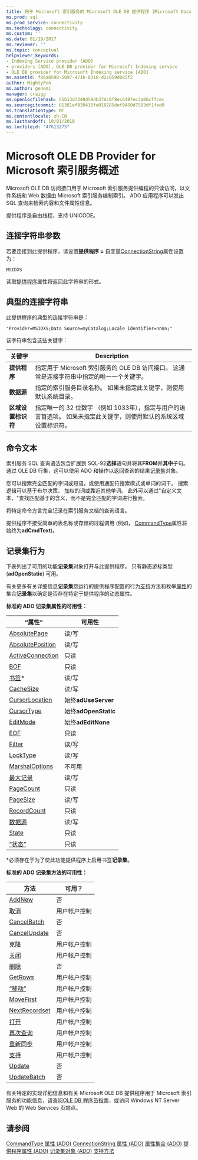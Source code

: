 ```yaml
---
title: 用于 Microsoft 索引服务的 Microsoft OLE DB 提供程序 |Microsoft Docs
ms.prod: sql
ms.prod_service: connectivity
ms.technology: connectivity
ms.custom: ''
ms.date: 01/19/2017
ms.reviewer: ''
ms.topic: conceptual
helpviewer_keywords:
- Indexing Service provider [ADO]
- providers [ADO], OLE DB provider for Microsoft Indexing service
- OLE DB provider for Microsoft Indexing service [ADO]
ms.assetid: f86a0598-5097-471b-8318-d2c859d085f2
author: MightyPen
ms.author: genemi
manager: craigg
ms.openlocfilehash: 55b13d7349d58db37dc8f8ec649fec3a06cffcec
ms.sourcegitcommit: 61381ef939415fe019285def9450d7583df1fed0
ms.translationtype: MT
ms.contentlocale: zh-CN
ms.lasthandoff: 10/01/2018
ms.locfileid: "47613275"
---
```

# <a name="microsoft-ole-db-provider-for-microsoft-indexing-service-overview"></a>Microsoft OLE DB Provider for Microsoft 索引服务概述
Microsoft OLE DB 访问接口用于 Microsoft 索引服务提供编程的只读访问，以文件系统和 Web 数据由 Microsoft 索引服务编制索引。 ADO 应用程序可以发出 SQL 查询来检索内容和文件属性信息。

 提供程序是自由线程，支持 UNICODE。

## <a name="connection-string-parameters"></a>连接字符串参数
 若要连接到此提供程序，请设置**提供程序 =** 自变量[ConnectionString](../../../ado/reference/ado-api/connectionstring-property-ado.md)属性设置为：

```
MSIDXS
```

 读取[提供程序](../../../ado/reference/ado-api/provider-property-ado.md)属性将返回此字符串的形式。

## <a name="typical-connection-string"></a>典型的连接字符串
 此提供程序的典型的连接字符串是：

```
"Provider=MSIDXS;Data Source=myCatalog;Locale Identifier=nnnn;"
```

 该字符串包含这些关键字：

|关键字|Description|
|-------------|-----------------|
|**提供程序**|指定用于 Microsoft 索引服务的 OLE DB 访问接口。 这通常是连接字符串中指定的唯一一个关键字。|
|**数据源**|指定的索引服务目录名称。 如果未指定此关键字，则使用默认系统目录。|
|**区域设置标识符**|指定唯一的 32 位数字 （例如 1033年），指定与用户的语言首选项。 如果未指定此关键字，则使用默认的系统区域设置标识符。|

## <a name="command-text"></a>命令文本
 索引服务 SQL 查询语法包含扩展到 SQL-92**选择**语句并将其**FROM**并**其中**子句。 通过 OLE DB 行集，这可以使用 ADO 和操作以返回查询的结果[记录集](../../../ado/reference/ado-api/recordset-object-ado.md)对象。

 您可以搜索完全匹配的字词或短语，或使用通配符搜索模式或单词的词干。 搜索逻辑可以基于布尔决策、 加权的词或靠近其他单词。 此外可以通过"自定义文本，"查找匹配基于的含义，而不是完全匹配的字词进行搜索。

 将特定命令方言完全记录在索引服务文档的查询语言。

 提供程序不接受简单的表名称或存储的过程调用 (例如， [CommandType](../../../ado/reference/ado-api/commandtype-property-ado.md)属性将始终为**adCmdText**)。

## <a name="recordset-behavior"></a>记录集行为
 下表列出了可用的功能**记录集**对象打开与此提供程序。 只有静态游标类型 (**adOpenStatic**) 可用。

 有关更多有关详细信息**记录集**您运行的提供程序配置的行为[支持](../../../ado/reference/ado-api/supports-method.md)方法和枚举[属性](../../../ado/reference/ado-api/properties-collection-ado.md)的集合**记录集**以确定是否存在特定于提供程序的动态属性。

 **标准的 ADO 记录集属性的可用性：**

|“属性”|可用性|
|--------------|------------------|
|[AbsolutePage](../../../ado/reference/ado-api/absolutepage-property-ado.md)|读/写|
|[AbsolutePosition](../../../ado/reference/ado-api/absoluteposition-property-ado.md)|读/写|
|[ActiveConnection](../../../ado/reference/ado-api/activeconnection-property-ado.md)|只读|
|[BOF](../../../ado/reference/ado-api/bof-eof-properties-ado.md)|只读|
|[书签](../../../ado/reference/ado-api/bookmark-property-ado.md)*|读/写|
|[CacheSize](../../../ado/reference/ado-api/cachesize-property-ado.md)|读/写|
|[CursorLocation](../../../ado/reference/ado-api/cursorlocation-property-ado.md)|始终**adUseServer**|
|[CursorType](../../../ado/reference/ado-api/cursortype-property-ado.md)|始终**adOpenStatic**|
|[EditMode](../../../ado/reference/ado-api/editmode-property.md)|始终**adEditNone**|
|[EOF](../../../ado/reference/ado-api/bof-eof-properties-ado.md)|只读|
|[Filter](../../../ado/reference/ado-api/filter-property.md)|读/写|
|[LockType](../../../ado/reference/ado-api/locktype-property-ado.md)|读/写|
|[MarshalOptions](../../../ado/reference/ado-api/marshaloptions-property-ado.md)|不可用|
|[最大记录](../../../ado/reference/ado-api/maxrecords-property-ado.md)|读/写|
|[PageCount](../../../ado/reference/ado-api/pagecount-property-ado.md)|只读|
|[PageSize](../../../ado/reference/ado-api/pagesize-property-ado.md)|读/写|
|[RecordCount](../../../ado/reference/ado-api/recordcount-property-ado.md)|只读|
|[数据源](../../../ado/reference/ado-api/source-property-ado-recordset.md)|读/写|
|[State](../../../ado/reference/ado-api/state-property-ado.md)|只读|
|[“状态”](../../../ado/reference/ado-api/status-property-ado-recordset.md)|只读|

 \*必须存在于为了使此功能提供程序上启用书签**记录集**。

 **标准的 ADO 记录集方法的可用性：**

|方法|可用？|
|------------|----------------|
|[AddNew](../../../ado/reference/ado-api/addnew-method-ado.md)|否|
|[取消](../../../ado/reference/ado-api/cancel-method-ado.md)|用户帐户控制|
|[CancelBatch](../../../ado/reference/ado-api/cancelbatch-method-ado.md)|否|
|[CancelUpdate](../../../ado/reference/ado-api/cancelupdate-method-ado.md)|否|
|[克隆](../../../ado/reference/ado-api/clone-method-ado.md)|用户帐户控制|
|[关闭](../../../ado/reference/ado-api/close-method-ado.md)|用户帐户控制|
|[删除](../../../ado/reference/ado-api/delete-method-ado-recordset.md)|否|
|[GetRows](../../../ado/reference/ado-api/getrows-method-ado.md)|用户帐户控制|
|[“移动”](../../../ado/reference/ado-api/move-method-ado.md)|用户帐户控制|
|[MoveFirst](../../../ado/reference/ado-api/movefirst-movelast-movenext-and-moveprevious-methods-ado.md)|用户帐户控制|
|[NextRecordset](../../../ado/reference/ado-api/nextrecordset-method-ado.md)|用户帐户控制|
|[打开](../../../ado/reference/ado-api/open-method-ado-recordset.md)|用户帐户控制|
|[再次查询](../../../ado/reference/ado-api/requery-method.md)|用户帐户控制|
|[重新同步](../../../ado/reference/ado-api/resync-method.md)|用户帐户控制|
|[支持](../../../ado/reference/ado-api/supports-method.md)|用户帐户控制|
|[Update](../../../ado/reference/ado-api/update-method.md)|否|
|[UpdateBatch](../../../ado/reference/ado-api/updatebatch-method.md)|否|

 有关特定的实现详细信息和有关 Microsoft OLE DB 提供程序用于 Microsoft 索引服务的功能信息，请查阅[OLE DB 程序员指南](https://msdn.microsoft.com/library/windows/desktop/ms713643.aspx)，或访问 Windows NT Server Web 的 Web Services 页站点。

## <a name="see-also"></a>请参阅
 [CommandType 属性 (ADO)](../../../ado/reference/ado-api/commandtype-property-ado.md) [ConnectionString 属性 (ADO)](../../../ado/reference/ado-api/connectionstring-property-ado.md) [属性集合 (ADO)](../../../ado/reference/ado-api/properties-collection-ado.md) [提供程序属性 (ADO)](../../../ado/reference/ado-api/provider-property-ado.md) [记录集对象 (ADO)](../../../ado/reference/ado-api/recordset-object-ado.md) [支持方法](../../../ado/reference/ado-api/supports-method.md)
